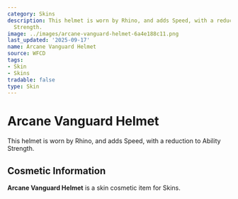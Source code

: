 ```yaml
---
category: Skins
description: This helmet is worn by Rhino, and adds Speed, with a reduction to Ability
  Strength.
image: ../images/arcane-vanguard-helmet-6a4e188c11.png
last_updated: '2025-09-17'
name: Arcane Vanguard Helmet
source: WFCD
tags:
- Skin
- Skins
tradable: false
type: Skin
---
```


# Arcane Vanguard Helmet

This helmet is worn by Rhino, and adds Speed, with a reduction to Ability Strength.

## Cosmetic Information

**Arcane Vanguard Helmet** is a skin cosmetic item for Skins.

